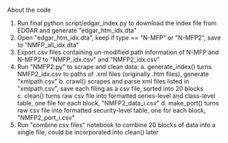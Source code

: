 About the code

1. Run final python script/edgar_index.py to download the index file from EDGAR and generate "edgar_htm_idx.dta"
2. Open "edgar_htm_idx.dta", keep if type == "N-MFP" or "N-MFP2", save to "NMFP_all_idx.dta"
3. Export csv files containing un-modified path information of N-MFP and N-MFP2 to "NMFP_idx.csv" and "NMFP2_idx.csv"
4. Run "NMFP2.py" to scrape and clean data:
    a. generate_index() turns NMFP2_idx.csv to paths of .xml files (originally .htm files), generate "xmlpath.csv"
    b. crawl() scrapes and parse xml files listed in "xmlpath.csv", save each filing as a csv file, sorted into 20 blocks  
    c. clean() turns raw csv file into formatted series-level and class-level table, one file for each block, "NMFP2_data_i.csv"
    d. make_port() turns raw csv file into formatted security-level table, one for each block, "NMFP2_port_i.csv"
5. Run "combine csv files" notebook to combine 20 blocks of data into a single file, could be incorporated into clean() later
